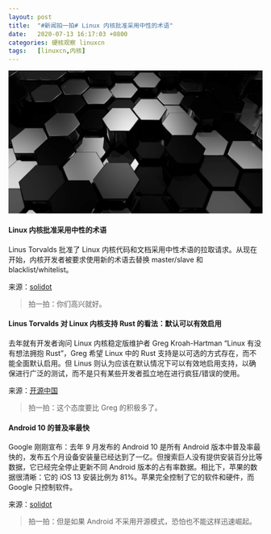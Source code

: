 ```yaml
---
layout: post
title:	"#新闻拍一拍# Linux 内核批准采用中性的术语"
date:	2020-07-13 16:17:03 +0800 
categories:	硬核观察 linuxcn 
tags:	[linuxcn,内核]
---
```



![](/Asserts/Images/album/202007/13/161653nx2sgg3200c0m3m5.jpg)


#### Linux 内核批准采用中性的术语


Linus Torvalds 批准了 Linux 内核代码和文档采用中性术语的拉取请求。从现在开始，内核开发者被要求使用新的术语去替换 master/slave 和 blacklist/whitelist。


来源：[solidot](https://www.solidot.org/story?sid=64919)



> 
> 拍一拍：你们高兴就好。
> 
> 
> 


#### Linus Torvalds 对 Linux 内核支持 Rust 的看法：默认可以有效启用


去年就有开发者询问 Linux 内核稳定版维护者 Greg Kroah-Hartman “Linux 有没有想法拥抱 Rust”，Greg 希望 Linux 中的 Rust 支持是以可选的方式存在，而不能全面默认启用。但 Linus 则认为应该在默认情况下可以有效地启用支持，以确保进行广泛的测试，而不是只有某些开发者孤立地在进行疯狂/错误的使用。


来源：[开源中国](https://www.oschina.net/news/117139/linus-linux-rust-support-remark)



> 
> 拍一拍：这个态度要比 Greg 的积极多了。
> 
> 
> 


#### Android 10 的普及率最快


Google 刚刚宣布：去年 9 月发布的 Android 10 是所有 Android 版本中普及率最快的，发布五个月设备安装量已经达到了一亿。但搜索巨人没有提供安装百分比等数据，它已经完全停止更新不同 Android 版本的占有率数据。相比下，苹果的数据很清晰：它的 iOS 13 安装比例为 81%。苹果完全控制了它的软件和硬件，而 Google 只控制软件。


来源：[solidot](https://www.solidot.org/story?sid=64920)



> 
> 拍一拍：但是如果 Android 不采用开源模式，恐怕也不能这样迅速崛起。
> 
> 
>
